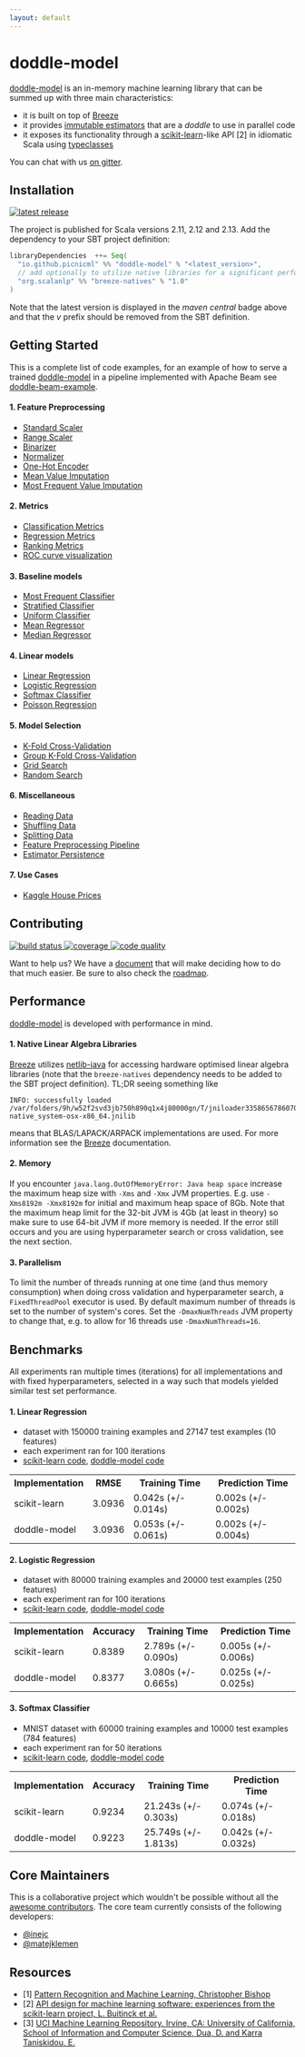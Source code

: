 ```yaml
---
layout: default
---
```


# doddle-model
[doddle-model](https://github.com/picnicml/doddle-model) is an in-memory machine learning library that can be summed up with three main characteristics:
* it is built on top of [Breeze](https://github.com/scalanlp/breeze)
* it provides [immutable estimators](https://en.wikipedia.org/wiki/Immutable_object) that are a _doddle_ to use in parallel code
* it exposes its functionality through a [scikit-learn](https://github.com/scikit-learn/scikit-learn)-like API [2] in idiomatic Scala using [typeclasses](https://en.wikipedia.org/wiki/Type_class)

You can chat with us [on gitter](https://gitter.im/picnicml/doddle-model).

## Installation
<a href="https://search.maven.org/search?q=g:io.github.picnicml">
    <img src="https://img.shields.io/maven-central/v/io.github.picnicml/doddle-model_2.12.svg?style=flat-square&label=maven%20central" alt="latest release"/>
</a>

The project is published for Scala versions 2.11, 2.12 and 2.13. Add the dependency to your SBT project definition:
```scala
libraryDependencies  ++= Seq(
  "io.github.picnicml" %% "doddle-model" % "<latest_version>",
  // add optionally to utilize native libraries for a significant performance boost
  "org.scalanlp" %% "breeze-natives" % "1.0"
)
```
Note that the latest version is displayed in the _maven central_ badge above and that the _v_ prefix should be removed from the SBT definition.

## Getting Started
This is a complete list of code examples, for an example of how to serve a trained [doddle-model](https://github.com/picnicml/doddle-model) in a pipeline implemented with Apache Beam see [doddle-beam-example](https://github.com/picnicml/doddle-beam-example).

#### 1. Feature Preprocessing
* [Standard Scaler](https://github.com/picnicml/doddle-model-examples/blob/master/src/main/scala/io/picnicml/doddlemodel/examples/preprocessing/StandardScalerExample.scala)
* [Range Scaler](https://github.com/picnicml/doddle-model-examples/blob/master/src/main/scala/io/picnicml/doddlemodel/examples/preprocessing/RangeScalerExample.scala)
* [Binarizer](https://github.com/picnicml/doddle-model-examples/blob/master/src/main/scala/io/picnicml/doddlemodel/examples/preprocessing/BinarizerExample.scala)
* [Normalizer](https://github.com/picnicml/doddle-model-examples/blob/master/src/main/scala/io/picnicml/doddlemodel/examples/preprocessing/NormalizerExample.scala)
* [One-Hot Encoder](https://github.com/picnicml/doddle-model-examples/blob/master/src/main/scala/io/picnicml/doddlemodel/examples/preprocessing/OneHotEncoderExample.scala)
* [Mean Value Imputation](https://github.com/picnicml/doddle-model-examples/blob/master/src/main/scala/io/picnicml/doddlemodel/examples/impute/MeanValueImputerExample.scala)
* [Most Frequent Value Imputation](https://github.com/picnicml/doddle-model-examples/blob/master/src/main/scala/io/picnicml/doddlemodel/examples/impute//MostFrequentValueImputerExample.scala)

#### 2. Metrics
* [Classification Metrics](https://github.com/picnicml/doddle-model/blob/master/src/main/scala/io/picnicml/doddlemodel/metrics/ClassificationMetrics.scala)
* [Regression Metrics](https://github.com/picnicml/doddle-model/blob/master/src/main/scala/io/picnicml/doddlemodel/metrics/RegressionMetrics.scala)
* [Ranking Metrics](https://github.com/picnicml/doddle-model/blob/master/src/main/scala/io/picnicml/doddlemodel/metrics/RankingMetrics.scala)
* [ROC curve visualization](https://picnicml.github.io/doddle-model-examples/roc-curve-visualization.html)

#### 3. Baseline models
* [Most Frequent Classifier](https://github.com/picnicml/doddle-model-examples/blob/master/src/main/scala/io/picnicml/doddlemodel/examples/dummy/MostFrequentClassifierExample.scala)
* [Stratified Classifier](https://github.com/picnicml/doddle-model-examples/blob/master/src/main/scala/io/picnicml/doddlemodel/examples/dummy/StratifiedClassifierExample.scala)
* [Uniform Classifier](https://github.com/picnicml/doddle-model-examples/blob/master/src/main/scala/io/picnicml/doddlemodel/examples/dummy/UniformClassifierExample.scala)
* [Mean Regressor](https://github.com/picnicml/doddle-model-examples/blob/master/src/main/scala/io/picnicml/doddlemodel/examples/dummy/MeanRegressorExample.scala)
* [Median Regressor](https://github.com/picnicml/doddle-model-examples/blob/master/src/main/scala/io/picnicml/doddlemodel/examples/dummy/MedianRegressorExample.scala)

#### 4. Linear models
* [Linear Regression](https://github.com/picnicml/doddle-model-examples/blob/master/src/main/scala/io/picnicml/doddlemodel/examples/linear/LinearRegressionExample.scala)
* [Logistic Regression](https://github.com/picnicml/doddle-model-examples/blob/master/src/main/scala/io/picnicml/doddlemodel/examples/linear/LogisticRegressionExample.scala)
* [Softmax Classifier](https://github.com/picnicml/doddle-model-examples/blob/master/src/main/scala/io/picnicml/doddlemodel/examples/linear/SoftmaxClassifierExample.scala)
* [Poisson Regression](https://github.com/picnicml/doddle-model-examples/blob/master/src/main/scala/io/picnicml/doddlemodel/examples/linear/PoissonRegressionExample.scala)

#### 5. Model Selection
* [K-Fold Cross-Validation](https://github.com/picnicml/doddle-model-examples/blob/master/src/main/scala/io/picnicml/doddlemodel/examples/modelselection/KFoldExample.scala)
* [Group K-Fold Cross-Validation](https://github.com/picnicml/doddle-model-examples/blob/master/src/main/scala/io/picnicml/doddlemodel/examples/modelselection/GroupKFoldExample.scala)
* [Grid Search](https://github.com/picnicml/doddle-model-examples/blob/master/src/main/scala/io/picnicml/doddlemodel/examples/modelselection/GridSearchExample.scala)
* [Random Search](https://github.com/picnicml/doddle-model-examples/blob/master/src/main/scala/io/picnicml/doddlemodel/examples/modelselection/RandomSearchExample.scala)

#### 6. Miscellaneous
* [Reading Data](https://github.com/picnicml/doddle-model-examples/wiki/Reading-CSV-Data)
* [Shuffling Data](https://github.com/picnicml/doddle-model-examples/blob/master/src/main/scala/io/picnicml/doddlemodel/examples/misc/ShuffleDatasetExample.scala)
* [Splitting Data](https://github.com/picnicml/doddle-model-examples/blob/master/src/main/scala/io/picnicml/doddlemodel/examples/misc/SplitDatasetExample.scala)
* [Feature Preprocessing Pipeline](https://github.com/picnicml/doddle-model-examples/blob/master/src/main/scala/io/picnicml/doddlemodel/examples/pipeline/PipelineExample.scala)
* [Estimator Persistence](https://github.com/picnicml/doddle-model-examples/blob/master/src/main/scala/io/picnicml/doddlemodel/examples/misc/EstimatorPersistenceExample.scala)

#### 7. Use Cases
* [Kaggle House Prices](https://github.com/picnicml/doddle-model-examples/blob/master/src/main/scala/io/picnicml/doddlemodel/examples/usecase/HousePrices.scala)

## Contributing
<a href="https://circleci.com/gh/picnicml/doddle-model">
    <img src="https://img.shields.io/circleci/project/github/picnicml/doddle-model/master.svg?style=flat-square&label=circleci" alt="build status"/>
</a>
<a href="https://app.codacy.com/project/inejc/doddle-model/dashboard">
    <img src="https://img.shields.io/codacy/coverage/9f1dad5c6d6041dd85db71adabba3e72.svg?style=flat-square&label=codacy" alt="coverage"/>
</a>
<a href="https://app.codacy.com/project/inejc/doddle-model/dashboard">
    <img src="https://img.shields.io/codacy/grade/9f1dad5c6d6041dd85db71adabba3e72/master.svg?style=flat-square&label=codacy" alt="code quality"/>
</a>

Want to help us? We have a [document](https://github.com/picnicml/doddle-model/blob/master/.github/CONTRIBUTING.md) that will make deciding how to do that much easier. Be sure to also check the [roadmap](https://github.com/picnicml/doddle-model/wiki/Roadmap).

## Performance
[doddle-model](https://github.com/picnicml/doddle-model) is developed with performance in mind.

#### 1. Native Linear Algebra Libraries
[Breeze](https://github.com/scalanlp/breeze) utilizes [netlib-java](https://github.com/fommil/netlib-java) for accessing hardware optimised linear algebra libraries (note that the `breeze-natives` dependency needs to be added to the SBT project definition). TL;DR seeing something like
```
INFO: successfully loaded /var/folders/9h/w52f2svd3jb750h890q1x4j80000gn/T/jniloader3358656786070405996netlib-native_system-osx-x86_64.jnilib
```
means that BLAS/LAPACK/ARPACK implementations are used. For more information see the [Breeze](https://github.com/scalanlp/breeze) documentation.

#### 2. Memory
If you encounter `java.lang.OutOfMemoryError: Java heap space` increase the maximum heap size with `-Xms` and `-Xmx` JVM properties. E.g. use `-Xms8192m -Xmx8192m` for initial and maximum heap space of 8Gb. Note that the maximum heap limit for the 32-bit JVM is 4Gb (at least in theory) so make sure to use 64-bit JVM if more memory is needed. If the error still occurs and you are using hyperparameter search or cross validation, see the next section.

#### 3. Parallelism
To limit the number of threads running at one time (and thus memory consumption) when doing cross validation and hyperparameter search, a `FixedThreadPool` executor is used. By default maximum number of threads is set to the number of system's cores. Set the `-DmaxNumThreads` JVM property to change that, e.g. to allow for 16 threads use `-DmaxNumThreads=16`.

## Benchmarks
All experiments ran multiple times (iterations) for all implementations and with fixed hyperparameters, selected in a way such that models yielded similar test set performance.

#### 1. Linear Regression
- dataset with 150000 training examples and 27147 test examples (10 features)
- each experiment ran for 100 iterations
- [scikit-learn code](https://github.com/picnicml/doddle-benchmark/blob/master/src/main/scala/com/picnicml/doddlemodel/linear/sklearn_linear_regression.py), [doddle-model code](https://github.com/picnicml/doddle-benchmark/blob/master/src/main/scala/com/picnicml/doddlemodel/linear/DoddleLinearRegression.scala)

<table>
<tr>
    <th>Implementation</th>
    <th>RMSE</th>
    <th>Training Time</th>
    <th>Prediction Time</th>
</tr>
<tr>
    <td>scikit-learn</td>
    <td>3.0936</td>
    <td>0.042s (+/- 0.014s)</td>
    <td>0.002s (+/- 0.002s)</td>
</tr>
<tr>
    <td>doddle-model</td>
    <td>3.0936</td>
    <td>0.053s (+/- 0.061s)</td>
    <td>0.002s (+/- 0.004s)</td>
</tr>
</table>

#### 2. Logistic Regression
- dataset with 80000 training examples and 20000 test examples (250 features)
- each experiment ran for 100 iterations
- [scikit-learn code](https://github.com/picnicml/doddle-benchmark/blob/master/src/main/scala/com/picnicml/doddlemodel/linear/sklearn_logistic_regression.py), [doddle-model code](https://github.com/picnicml/doddle-benchmark/blob/master/src/main/scala/com/picnicml/doddlemodel/linear/DoddleLogisticRegression.scala)

<table>
<tr>
    <th>Implementation</th>
    <th>Accuracy</th>
    <th>Training Time</th>
    <th>Prediction Time</th>
</tr>
<tr>
    <td>scikit-learn</td>
    <td>0.8389</td>
    <td>2.789s (+/- 0.090s)</td>
    <td>0.005s (+/- 0.006s)</td>
</tr>
<tr>
    <td>doddle-model</td>
    <td>0.8377</td>
    <td>3.080s (+/- 0.665s)</td>
    <td>0.025s (+/- 0.025s)</td>
</tr>
</table>

#### 3. Softmax Classifier
- MNIST dataset with 60000 training examples and 10000 test examples (784 features)
- each experiment ran for 50 iterations
- [scikit-learn code](https://github.com/picnicml/doddle-benchmark/blob/master/src/main/scala/com/picnicml/doddlemodel/linear/sklearn_softmax_classifier.py), [doddle-model code](https://github.com/picnicml/doddle-benchmark/blob/master/src/main/scala/com/picnicml/doddlemodel/linear/DoddleSoftmaxClassifier.scala)

<table>
<tr>
    <th>Implementation</th>
    <th>Accuracy</th>
    <th>Training Time</th>
    <th>Prediction Time</th>
</tr>
<tr>
    <td>scikit-learn</td>
    <td>0.9234</td>
    <td>21.243s (+/- 0.303s)</td>
    <td>0.074s (+/- 0.018s)</td>
</tr>
<tr>
    <td>doddle-model</td>
    <td>0.9223</td>
    <td>25.749s (+/- 1.813s)</td>
    <td>0.042s (+/- 0.032s)</td>
</tr>
</table>

## Core Maintainers
This is a collaborative project which wouldn't be possible without all the [awesome contributors](https://github.com/picnicml/doddle-model/graphs/contributors). The core team currently consists of the following developers:
- [@inejc](https://github.com/inejc)
- [@matejklemen](https://github.com/matejklemen)

## Resources
* [1] [Pattern Recognition and Machine Learning, Christopher Bishop](http://www.springer.com/gp/book/9780387310732)
* [2] [API design for machine learning software: experiences from the scikit-learn project, L. Buitinck et al.](https://arxiv.org/abs/1309.0238)
* [3] [UCI Machine Learning Repository. Irvine, CA: University of California, School of Information and Computer Science, Dua, D. and Karra Taniskidou, E.](http://archive.ics.uci.edu/ml)
